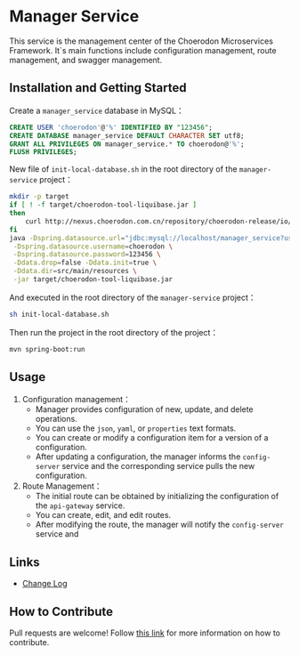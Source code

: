 # Manager Service

This service is the management center of the Choerodon Microservices Framework. It`s main functions include configuration management, route management, and swagger management.

## Installation and Getting Started

Create a `manager_service` database in MySQL：

```sql
CREATE USER 'choerodon'@'%' IDENTIFIED BY "123456";
CREATE DATABASE manager_service DEFAULT CHARACTER SET utf8;
GRANT ALL PRIVILEGES ON manager_service.* TO choerodon@'%';
FLUSH PRIVILEGES;
```
New file of `init-local-database.sh` in the root directory of the `manager-service` project：

```sh
mkdir -p target
if [ ! -f target/choerodon-tool-liquibase.jar ]
then
    curl http://nexus.choerodon.com.cn/repository/choerodon-release/io/choerodon/choerodon-tool-liquibase/0.6.0.RELEASE/choerodon-tool-liquibase-0.6.0.RELEASE.jar -o target/choerodon-tool-liquibase.jar
fi
java -Dspring.datasource.url="jdbc:mysql://localhost/manager_service?useUnicode=true&characterEncoding=utf-8&useSSL=false&useInformationSchema=true&remarks=true" \
 -Dspring.datasource.username=choerodon \
 -Dspring.datasource.password=123456 \
 -Ddata.drop=false -Ddata.init=true \
 -Ddata.dir=src/main/resources \
 -jar target/choerodon-tool-liquibase.jar
```

And executed in the root directory of the `manager-service` project：

```sh
sh init-local-database.sh
```
Then run the project in the root directory of the project：

```sh
mvn spring-boot:run
```

## Usage
1. Configuration management：
    * Manager provides configuration of new, update, and delete operations.
    * You can use the `json`, `yaml`, or `properties` text formats.
    * You can create or modify a configuration item for a version of a configuration.
    * After updating a configuration, the manager informs the `config-server` service and the corresponding service pulls the new configuration.
1. Route Management：
    * The initial route can be obtained by initializing the configuration of the `api-gateway` service.
    * You can create, edit, and edit routes.
    * After modifying the route, the manager will notify the `config-server` service and 
    
## Links

* [Change Log](./CHANGELOG.zh-CN.md)

## How to Contribute
Pull requests are welcome! Follow [this link](https://github.com/choerodon/choerodon/blob/master/CONTRIBUTING.md) for more information on how to contribute.
